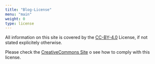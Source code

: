 ```yaml
---
title: "Blog-License"
menu: "main"
weight: 0
type: license
---
```


All information on this site is covered by the [CC-BY-4.0](https://choosealicense.com/licenses/cc-by-4.0/) License, if not stated explicitely otherwise.

Please check the [CreativeCommons Site](https://creativecommons.org/licenses/by/4.0/) 
o see how to comply with this license.
